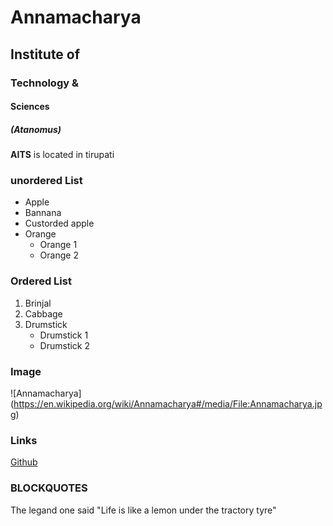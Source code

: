 # Annamacharya
## Institute of
### Technology &
#### Sciences
##### (Atanomus)

**AITS** is located in tirupati

### unordered List
* Apple
* Bannana
* Custorded apple
* Orange
    * Orange 1
    * Orange 2
### Ordered List
1. Brinjal
2. Cabbage
3. Drumstick
     * Drumstick 1
     * Drumstick 2
     
  ### Image
  ![Annamacharya] (https://en.wikipedia.org/wiki/Annamacharya#/media/File:Annamacharya.jpg) 
  ### Links
  [Github](http://github.com)
  
  ### BLOCKQUOTES
   The legand one said
   "Life is like a lemon under the tractory tyre"
  
  
  
     
